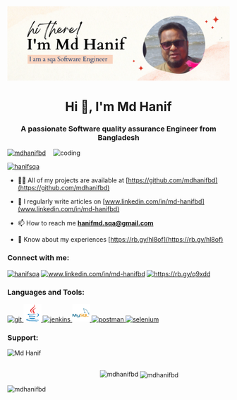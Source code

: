 ![logo ](https://github.com/mdhanifbd/mdhanifbd/blob/master/Github%20Banner.png)

<h1 align="center">Hi 👋, I'm Md Hanif</h1>
<h3 align="center">A passionate Software quality assurance Engineer from Bangladesh</h3>
<img align="right" alt="coding" width="400" src="https://github.com/mdhanifbd/mdhanifbd/assets/62870718/6d825e9c-2642-40fa-86f8-11f901aff2d4">
<p align="left"> <a href="https://github.com/ryo-ma/github-profile-trophy"><img src="https://github-profile-trophy.vercel.app/?username=mdhanifbd" alt="mdhanifbd" /></a> </p>

<p align="left"> <a href="https://twitter.com/hanifsqa" target="blank"><img src="https://img.shields.io/twitter/follow/hanifsqa?logo=twitter&style=for-the-badge" alt="hanifsqa" /></a> </p>

- 👨‍💻 All of my projects are available at [https://github.com/mdhanifbd](https://github.com/mdhanifbd)

- 📝 I regularly write articles on [www.linkedin.com/in/md-hanifbd](www.linkedin.com/in/md-hanifbd)

- 📫 How to reach me **hanifmd.sqa@gmail.com**

- 📄 Know about my experiences [https://rb.gy/hl8of](https://rb.gy/hl8of)

<h3 align="left">Connect with me:</h3>
<p align="left">
<a href="https://twitter.com/hanifsqa" target="blank"><img align="center" src="https://raw.githubusercontent.com/rahuldkjain/github-profile-readme-generator/master/src/images/icons/Social/twitter.svg" alt="hanifsqa" height="30" width="40" /></a>
<a href="https://linkedin.com/in/www.linkedin.com/in/md-hanifbd" target="blank"><img align="center" src="https://raw.githubusercontent.com/rahuldkjain/github-profile-readme-generator/master/src/images/icons/Social/linked-in-alt.svg" alt="www.linkedin.com/in/md-hanifbd" height="30" width="40" /></a>
<a href="https://fb.com/https://rb.gy/q9xdd" target="blank"><img align="center" src="https://raw.githubusercontent.com/rahuldkjain/github-profile-readme-generator/master/src/images/icons/Social/facebook.svg" alt="https://rb.gy/q9xdd" height="30" width="40" /></a>
</p>

<h3 align="left">Languages and Tools:</h3>
<p align="left"> <a href="https://git-scm.com/" target="_blank" rel="noreferrer"> <img src="https://www.vectorlogo.zone/logos/git-scm/git-scm-icon.svg" alt="git" width="40" height="40"/> </a> <a href="https://www.java.com" target="_blank" rel="noreferrer"> <img src="https://raw.githubusercontent.com/devicons/devicon/master/icons/java/java-original.svg" alt="java" width="40" height="40"/> </a> <a href="https://www.jenkins.io" target="_blank" rel="noreferrer"> <img src="https://www.vectorlogo.zone/logos/jenkins/jenkins-icon.svg" alt="jenkins" width="40" height="40"/> </a> <a href="https://www.mysql.com/" target="_blank" rel="noreferrer"> <img src="https://raw.githubusercontent.com/devicons/devicon/master/icons/mysql/mysql-original-wordmark.svg" alt="mysql" width="40" height="40"/> </a> <a href="https://postman.com" target="_blank" rel="noreferrer"> <img src="https://www.vectorlogo.zone/logos/getpostman/getpostman-icon.svg" alt="postman" width="40" height="40"/> </a> <a href="https://www.selenium.dev" target="_blank" rel="noreferrer"> <img src="https://raw.githubusercontent.com/detain/svg-logos/780f25886640cef088af994181646db2f6b1a3f8/svg/selenium-logo.svg" alt="selenium" width="40" height="40"/> </a> </p>

<h3 align="left">Support:</h3>
<p><a href="https://www.buymeacoffee.com/Md Hanif"> <img align="left" src="https://cdn.buymeacoffee.com/buttons/v2/default-yellow.png" height="50" width="210" alt="Md Hanif" /></a></p><br><br>

<p><img align="left" src="https://github-readme-stats.vercel.app/api/top-langs?username=mdhanifbd&show_icons=true&locale=en&layout=compact" alt="mdhanifbd" /></p>

<p>&nbsp;<img align="center" src="https://github-readme-stats.vercel.app/api?username=mdhanifbd&show_icons=true&locale=en" alt="mdhanifbd" /></p>

<p><img align="center" src="https://github-readme-streak-stats.herokuapp.com/?user=mdhanifbd&" alt="mdhanifbd" /></p>
